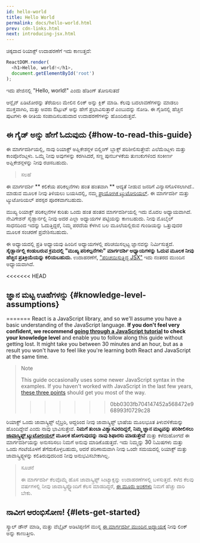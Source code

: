 ```yaml
---
id: hello-world
title: Hello World
permalink: docs/hello-world.html
prev: cdn-links.html
next: introducing-jsx.html
---
```


ಚಿಕ್ಕದಾದ ರಿಯಾಕ್ಟ್ ಉದಾಹರಣೆಗೆ ಇದು ಕಾಣುತ್ತದೆ:

```js
ReactDOM.render(
  <h1>Hello, world!</h1>,
  document.getElementById('root')
);
```

ಇದು ಪೇಜಿನಲ್ಲಿ  "Hello, world!" ಎಂದು ಹೆಡಿಂಗ್ ತೋರಿಸುತದೆ

[](codepen://hello-world)


ಆನ್ಲೈನ್ ಏಡಿಟೋರನ್ನು ತೆರೆಯಲು ಮೇಲಿನ ಲಿಂಕ್ ಅನ್ನು ಕ್ಲಿಕ್ ಮಾಡಿ. ಕೆಲವು ಬದಲಾವಣೆಗಳನ್ನು ಮಾಡಲು ಮುಕ್ತವಾಗಿರಿ, ಮತ್ತು ಅವರು ಔಟ್ಪುಟ್ ಅನ್ನು ಹೇಗೆ ಪ್ರಭಾವಿಸುತ್ತಾರೆ ಎಂಬುದನ್ನು ನೋಡಿ. ಈ ಗೈಡಿನಲ್ಲಿ ಹೆಚ್ಚಿನ ಪುಟಗಳು ಈ ರೀತಿಯ ಸಂಪಾದಿಸಬಹುದಾದ ಉದಾಹರಣೆಗಳನ್ನು ಹೊಂದಿರುತ್ತವೆ.

## ಈ ಗೈಡ್ ಅನ್ನು ಹೇಗೆ ಓದುವುದು {#how-to-read-this-guide}

ಈ ಮಾರ್ಗದರ್ಶಿಯಲ್ಲಿ, ನಾವು ರಿಯಾಕ್ಟ್ ಅಪ್ಲಿಕೇಶನ್ಗಳ ಬಿಲ್ಡಿಂಗ್ ಬ್ಲಾಕ್ಸ್ ಪರಿಶೀಲಿಸುತ್ತೇವೆ: ಎಲೆಮೆಂಟ್ಗಳು ಮತ್ತು ಕಾಂಪೊನೆಂಟ್ಗಳು. ಒಮ್ಮೆ ನೀವು ಅವುಗಳನ್ನು ಕರಗಿಸಿದರೆ, ಸಣ್ಣ ಪುನರ್ಬಳಕೆಯ ತುಣುಕುಗಳಿಂದ ಸಂಕೀರ್ಣ ಅಪ್ಲಿಕೇಶನ್ಗಳನ್ನು ನೀವು ರಚಿಸಬಹುದು.

>ಸಲಹೆ
>

ಈ ಮಾರ್ಗದರ್ಶಿ ** ಕಲಿಕೆಯ ಪರಿಕಲ್ಪನೆಗಳು ಹಂತ ಹಂತವಾಗಿ ** ಆದ್ಯತೆ ನೀಡುವ ಜನರಿಗೆ ವಿನ್ಯಾಸಗೊಳಿಸಲಾಗಿದೆ..
ಮಾಡುವ ಮೂಲಕ ನೀವು ತಿಳಿಯಲು ಬಯಸಿದಲ್ಲಿ, ನಮ್ಮ [ಪ್ರಾಯೋಗಿಕ ಟ್ಯುಟೋರಿಯಲ್](/tutorial/tutorial.html). ಈ ಮಾರ್ಗದರ್ಶಿ ಮತ್ತು ಟ್ಯುಟೋರಿಯಲ್ ಪರಸ್ಪರ ಪೂರಕವಾಗಬಹುದು.

ಮುಖ್ಯ ರಿಯಾಕ್ಟ್ ಪರಿಕಲ್ಪನೆಗಳ ಕುರಿತು ಒಂದು ಹಂತ ಹಂತದ ಮಾರ್ಗದರ್ಶಿಯಲ್ಲಿ ಇದು ಮೊದಲ ಅಧ್ಯಾಯವಾಗಿದೆ. ನೇವಿಗೇಶನ್ ಸೈಡ್ಬಾರ್ನಲ್ಲಿ ನೀವು ಅದರ ಎಲ್ಲಾ ಅಧ್ಯಾಯಗಳ ಪಟ್ಟಿಯನ್ನು ಕಾಣಬಹುದು. ನೀವು ಮೊಬೈಲ್ ಸಾಧನದಿಂದ ಇದನ್ನು ಓದುತ್ತಿದ್ದರೆ, ನಿಮ್ಮ ಪರದೆಯ ಕೆಳಗಿನ ಬಲ ಮೂಲೆಯಲ್ಲಿರುವ ಗುಂಡಿಯನ್ನು ಒತ್ತುವುದರ ಮೂಲಕ ಸಂಚರಣೆ ಪ್ರವೇಶಿಸಬಹುದು.

ಈ ಅಧ್ಯಾಯದಲ್ಲಿ ಪ್ರತಿ ಅಧ್ಯಾಯವು ಹಿಂದಿನ ಅಧ್ಯಾಯಗಳಲ್ಲಿ ಪರಿಚಯಿಸಲ್ಪಟ್ಟ ಜ್ಞಾನವನ್ನು ನಿರ್ಮಿಸುತ್ತದೆ. **ಸೈಡ್ಬಾರ್ನಲ್ಲಿ ಕಂಡುಬರುವ ಕ್ರಮದಲ್ಲಿ "ಮುಖ್ಯ ಪರಿಕಲ್ಪನೆಗಳು" ಮಾರ್ಗದರ್ಶಿ ಅಧ್ಯಾಯಗಳನ್ನು ಓದುವ ಮೂಲಕ ನೀವು ಹೆಚ್ಚಿನ ಪ್ರತಿಕ್ರಿಯೆಯನ್ನು ಕಲಿಯಬಹುದು.** ಉದಾಹರಣೆಗೆ, ["ಪರಿಚಯಿಸುತ್ತಿದ್ದ JSX"](/docs/introducing-jsx.html) ಇದು ನಂತರದ ಮುಂದಿನ ಅಧ್ಯಾಯವಾಗಿದೆ.

<<<<<<< HEAD
## ಜ್ಞಾನ ಮಟ್ಟ ಊಹೆಗಳನ್ನು {#knowledge-level-assumptions}
=======
React is a JavaScript library, and so we'll assume you have a basic understanding of the JavaScript language. **If you don't feel very confident, we recommend [going through a JavaScript tutorial](https://developer.mozilla.org/en-US/docs/Web/JavaScript/A_re-introduction_to_JavaScript) to check your knowledge level** and enable you to follow along this guide without getting lost. It might take you between 30 minutes and an hour, but as a result you won't have to feel like you're learning both React and JavaScript at the same time.

>Note
>
>This guide occasionally uses some newer JavaScript syntax in the examples. If you haven't worked with JavaScript in the last few years, [these three points](https://gist.github.com/gaearon/683e676101005de0add59e8bb345340c) should get you most of the way.
>>>>>>> 0bb0303fb704147452a568472e968993f0729c28

ರಿಯಾಕ್ಟ್ ಒಂದು ಜಾವಾಸ್ಕ್ರಿಪ್ಟ್ ಲೈಬ್ರರಿ, ಆದ್ದರಿಂದ ನೀವು ಜಾವಾಸ್ಕ್ರಿಪ್ಟ್ ಭಾಷೆಯ ಮೂಲಭೂತ ತಿಳುವಳಿಕೆಯನ್ನು ಹೊಂದಿದ್ದೇವೆ ಎಂದು ನಾವು ಭಾವಿಸುತ್ತೇವೆ. **ನಿಮಗೆ ತುಂಬಾ ವಿಶ್ವಾಸವಿರದಿದ್ದರೆ, ನಿಮ್ಮ ಜ್ಞಾನ ಮಟ್ಟವನ್ನು ಪರಿಶೀಲಿಸಲು [ಜಾವಾಸ್ಕ್ರಿಪ್ಟ್ ಟ್ಯುಟೋರಿಯಲ್](https://developer.mozilla.org/en-US/docs/Web/JavaScript/A_re-introduction_to_JavaScript) ಮೂಲಕ ಹೋಗುವುದನ್ನು ನಾವು ಶಿಫಾರಸು ಮಾಡುತ್ತೇವೆ** ಮತ್ತು ಕಳೆದುಹೋಗದೆ ಈ ಮಾರ್ಗದರ್ಶಿಯನ್ನು ಅನುಸರಿಸಲು ನಿಮಗೆ ಅನುವು ಮಾಡಿಕೊಡುತ್ತದೆ. ಇದು ನಿಮ್ಮನ್ನು 30 ನಿಮಿಷಗಳು ಮತ್ತು ಒಂದು ಗಂಟೆಯೊಳಗೆ ತೆಗೆದುಕೊಳ್ಳಬಹುದು, ಆದರೆ ಪರಿಣಾಮವಾಗಿ ನೀವು ಒಂದೇ ಸಮಯದಲ್ಲಿ ರಿಯಾಕ್ಟ್ ಮತ್ತು ಜಾವಾಸ್ಕ್ರಿಪ್ಟ್ಗಳನ್ನು ಕಲಿತಿರುವುದರಿಂದ ನೀವು ಅನುಭವಿಸಬೇಕಾಗಿಲ್ಲ.

>ಸೂಚನೆ
>
>ಈ ಮಾರ್ಗದರ್ಶಿ ಕೆಲವೊಮ್ಮೆ ಹೊಸ ಜಾವಾಸ್ಕ್ರಿಪ್ಟ್ ಸಿಂಟ್ಯಾಕ್ಸನ್ನು ಉದಾಹರಣೆಗಳಲ್ಲಿ ಬಳಸುತ್ತದೆ. ಕಳೆದ ಕೆಲವು ವರ್ಷಗಳಲ್ಲಿ ನೀವು ಜಾವಾಸ್ಕ್ರಿಪ್ಟ್ನೊಂದಿಗೆ ಕೆಲಸ ಮಾಡದಿದ್ದರೆ, [ಈ ಮೂರು ಅಂಕಗಳು](https://gist.github.com/gaearon/683e676101005de0add59e8bb345340c) ನಿಮಗೆ ಹೆಚ್ಚು ದಾರಿ ಬೇಕು.

## ನಾವೀಗ ಆರಂಭಿಸೋಣ! {#lets-get-started}

ಸ್ಕ್ರಾಲ್ ಡೌನ್ ಮಾಡಿ, ಮತ್ತು ವೆಬ್ಸೈಟ್ ಅಡಿಟಿಪ್ಪಣಿಗೆ ಮುನ್ನ [ಈ ಮಾರ್ಗದರ್ಶಿ ಮುಂದಿನ ಅಧ್ಯಾಯಕ್ಕೆ](/docs/introducing-jsx.html) ನೀವು ಲಿಂಕ್ ಅನ್ನು ಕಾಣುತ್ತೀರಿ.

